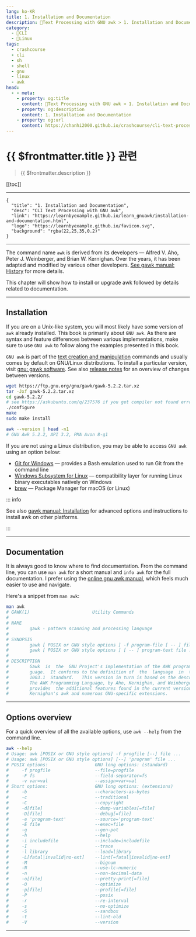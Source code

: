 ```yaml
---
lang: ko-KR
title: 1. Installation and Documentation
description: 🐚Text Processing with GNU awk > 1. Installation and Documentation
category: 
  - 🐚CLI
  - 🐧Linux
tags:
  - crashcourse
  - cli
  - sh
  - shell
  - gnu
  - linux
  - awk
head: 
  - - meta:
    - property: og:title
      content: 🐚Text Processing with GNU awk > 1. Installation and Documentation
    - property: og:description
      content: 1. Installation and Documentation
    - property: og:url
      content: https://chanhi2000.github.io/crashcourse/cli-text-processing-w-gnu-awk/01-installation-and-documentation.html
---
```


# {{ $frontmatter.title }} 관련

> {{ $frontmatter.description }}

[[toc]]

---

```component VPCard
{
  "title": "1. Installation and Documentation",
  "desc": "CLI Text Processing with GNU awk",
  "link": "https://learnbyexample.github.io/learn_gnuawk/installation-and-documentation.html",
  "logo": "https://learnbyexample.github.io/favicon.svg",
  "background": "rgba(22,25,35,0.2)"
}
```

---

The command name `awk` is derived from its developers — Alfred V. Aho, Peter J. Weinberger, and Brian W. Kernighan. Over the years, it has been adapted and modified by various other developers. [See gawk manual: History](https://www.gnu.org/software/gawk/manual/gawk.html#History) for more details.

This chapter will show how to install or upgrade awk followed by details related to documentation.

---
## Installation

If you are on a Unix-like system, you will most likely have some version of `awk` already installed. This book is primarily about `GNU awk`. As there are syntax and feature differences between various implementations, make sure to use `GNU awk` to follow along the examples presented in this book.

`GNU awk` is part of the [text creation and manipulation](https://www.gnu.org/manual/manual.html) commands and usually comes by default on GNU/Linux distributions. To install a particular version, visit [gnu: gawk software](https://www.gnu.org/software/gawk/). See also [release notes](https://lists.gnu.org/archive/cgi-bin/namazu.cgi?query=gawk+released&submit=Search%21&idxname=info-gnu&max=20&result=normal&sort=date%3Alate) for an overview of changes between versions.

```sh
wget https://ftp.gnu.org/gnu/gawk/gawk-5.2.2.tar.xz
tar -Jxf gawk-5.2.2.tar.xz
cd gawk-5.2.2/
# see https://askubuntu.com/q/237576 if you get compiler not found error
./configure
make
sudo make install

awk --version | head -n1
# GNU Awk 5.2.2, API 3.2, PMA Avon 8-g1
```

If you are not using a Linux distribution, you may be able to access `GNU awk` using an option below:

- [Git for Windows](https://git-scm.com/downloads) — provides a Bash emulation used to run Git from the command line
- [Windows Subsystem for Linux](https://en.wikipedia.org/wiki/Windows_Subsystem_for_Linux) — compatibility layer for running Linux binary executables natively on Windows
- [brew](https://brew.sh/) — Package Manager for macOS (or Linux)

::: info 

See also [gawk manual: Installation](https://www.gnu.org/software/gawk/manual/html_node/Installation.html) for advanced options and instructions to install awk on other platforms.

:::

---

## Documentation

It is always good to know where to find documentation. From the command line, you can use `man awk` for a short manual and `info awk` for the full documentation. I prefer using the [online gnu awk manual](https://www.gnu.org/software/gawk/manual/), which feels much easier to use and navigate.

Here's a snippet from `man awk`:

```sh
man awk
# GAWK(1)                        Utility Commands                        GAWK(1)  
#   
# NAME
#        gawk - pattern scanning and processing language
# 
# SYNOPSIS
#        gawk [ POSIX or GNU style options ] -f program-file [ -- ] file ...
#        gawk [ POSIX or GNU style options ] [ -- ] program-text file ...
# 
# DESCRIPTION
#        Gawk  is  the  GNU Project's implementation of the AWK programming lan‐
#        guage.  It conforms to the definition of  the  language  in  the  POSIX
#        1003.1  Standard.   This version in turn is based on the description in
#        The AWK Programming Language, by Aho, Kernighan, and Weinberger.   Gawk
#        provides  the additional features found in the current version of Brian
#        Kernighan's awk and numerous GNU-specific extensions.
```

---

## Options overview

For a quick overview of all the available options, use `awk --help` from the command line.

```sh
awk --help
# Usage: awk [POSIX or GNU style options] -f progfile [--] file ...
# Usage: awk [POSIX or GNU style options] [--] 'program' file ...
# POSIX options:                  GNU long options: (standard)
#     -f progfile                 --file=progfile
#     -F fs                       --field-separator=fs
#     -v var=val                  --assign=var=val
# Short options:                  GNU long options: (extensions)
#     -b                          --characters-as-bytes
#     -c                          --traditional
#     -C                          --copyright
#     -d[file]                    --dump-variables[=file]
#     -D[file]                    --debug[=file]
#     -e 'program-text'           --source='program-text'
#     -E file                     --exec=file
#     -g                          --gen-pot
#     -h                          --help
#     -i includefile              --include=includefile
#     -I                          --trace
#     -l library                  --load=library
#     -L[fatal|invalid|no-ext]    --lint[=fatal|invalid|no-ext]
#     -M                          --bignum
#     -N                          --use-lc-numeric
#     -n                          --non-decimal-data
#     -o[file]                    --pretty-print[=file]
#     -O                          --optimize
#     -p[file]                    --profile[=file]
#     -P                          --posix
#     -r                          --re-interval
#     -s                          --no-optimize
#     -S                          --sandbox
#     -t                          --lint-old
#     -V                          --version
```

---

<TagLinks/>